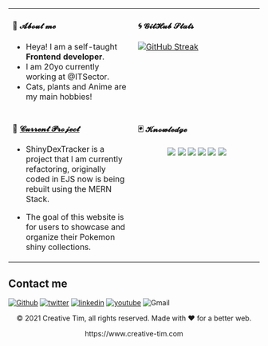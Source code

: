 <table width="800px">
<tr>
<td valign="top" width="50%">

#### 🎐 𝓐𝓫𝓸𝓾𝓽 𝓶𝓮

<!-- About me starts -->
- Heya! I am a self-taught <b>Frontend developer</b>.
- I am 20yo currently working at @ITSector.
- Cats, plants and Anime are my main hobbies!
<!-- About me ends -->

</td>
<td valign="top" width="50%">

#### 🌀 𝓖𝓲𝓽𝓗𝓾𝓫 𝓢𝓽𝓪𝓽𝓼

<!-- Github Stats starts -->
[![GitHub Streak](https://github-readme-streak-stats.herokuapp.com/?user=AlexandreFPGoncalves&theme=dark)](https://git.io/streak-stats)
<!-- Github Stats ends -->

</td>
</tr>
<tr>
<td valign="top" width="50%">

#### 🔖 <a href="https://github.com/AlexandreFPGoncalves/ShinyDexTrackerV2" target="_blank">𝓒𝓾𝓻𝓻𝓮𝓷𝓽 𝓟𝓻𝓸𝓳𝓮𝓬𝓽</a>

<!-- Current Project starts -->

- ShinyDexTracker is a project that I am currently refactoring, originally coded in EJS now is being rebuilt using the MERN Stack.
  
- The goal of this website is for users to showcase and organize their Pokemon shiny collections.

<!-- Current Project ends -->

</td>
<td valign="top" width="50%">

#### 🃏 𝓚𝓷𝓸𝔀𝓵𝓮𝓭𝓰𝓮 
<!-- knowledge starts -->

<p align="center">
<img src="https://img.shields.io/badge/Python-3776AB?style=for-the-badge&logo=python&logoColor=white" />
<img src="https://img.shields.io/badge/HTML5-E34F26?style=for-the-badge&logo=html5&logoColor=white" />
<img src="https://img.shields.io/badge/CSS3-1572B6?style=for-the-badge&logo=css3&logoColor=white" />
<img src="https://img.shields.io/badge/JavaScript-323330?style=for-the-badge&logo=javascript&logoColor=F7DF1E" />
<img src="https://img.shields.io/badge/TypeScript-007ACC?style=for-the-badge&logo=typescript&logoColor=white" />
<img src="https://img.shields.io/badge/git%20-%23F05033.svg?&style=for-the-badge&logo=git&logoColor=white"/>
</p>
<!-- knowledge ends -->
</td>
  </tr>
  </table>

## Contact me

[<img alt="Github" src="https://img.shields.io/badge/GitHub-%2312100E.svg?&style=for-the-badge&logo=Github&logoColor=white" />](https://github.com/creativetimofficial) [<img alt="twitter" src="https://img.shields.io/badge/twitter-%231DA1F2.svg?&style=for-the-badge&logo=twitter&logoColor=white" />](https://twitter.com/CreativeTim) [<img alt="linkedin" src="https://img.shields.io/badge/linkedin-%230077B5.svg?&style=for-the-badge&logo=linkedin&logoColor=white" />](https://www.linkedin.com/in/creative-tim-1b54778b) [<img alt="youtube" src="https://img.shields.io/badge/YouTube-FF0000?style=for-the-badge&logo=youtube&logoColor=white" />](https://www.youtube.com/channel/UCVyTG4sCw-rOvB9oHkzZD1w) <img alt="Gmail" src="https://img.shields.io/badge/Gmail-D14836?style=for-the-badge&logo=gmail&logoColor=white" />

<p align="center"> © 2021 Creative Tim, all rights reserved. Made with ❤️ for a better web. </p>
<p align="center">
https://www.creative-tim.com
</p>

